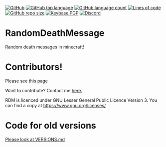 [![GitHub](https://img.shields.io/github/license/PugsMods/RandomDeathMessage?label=License%3A&style=for-the-badge)](https://github.com/PugsMods/RandomDeathMessage)
[![GitHub top language](https://img.shields.io/github/languages/top/PugsMods/RandomDeathMessage?style=for-the-badge)](https://github.com/PugsMods/RandomDeathMessage)
[![GitHub language count](https://img.shields.io/github/languages/count/PugsMods/RandomDeathMessage?style=for-the-badge)](https://github.com/PugsMods/RandomDeathMessage)
[![Lines of code](https://img.shields.io/tokei/lines/github.com/PugsMods/RandomDeathMessage?label=Lines%20Of%20Code%3A&style=for-the-badge)](https://github.com/PugsMods/RandomDeathMessage)
[![GitHub repo size](https://img.shields.io/github/repo-size/PugsMods/RandomDeathMessage?style=for-the-badge)](https://github.com/PugsMods/RandomDeathMessage)
[![Keybase PGP](https://img.shields.io/keybase/pgp/pugzarecute?style=for-the-badge)](https://keybase.io/pugzarecute)
[![Discord](https://img.shields.io/discord/773211530413867028?label=Discord%3A&style=for-the-badge)](https://discord.gg/geNRqMu5XW)

# RandomDeathMessage

Random death messages in minecraft!

# Contributors!
Please see [this page](https://github.com/PugsMods/RandomDeathMessage/blob/1.17.X/CONTRIBUTORS.md)

Want to contribute? Contact me [here.](https://discord.gg/geNRqMu5XW)

RDM is licenced under GNU Lesser General Public Licence Version 3. You can find a copy at https://www.gnu.org/licenses/

# Code for old versions

[Please look at VERSIONS.md](VERSIONS.md)
